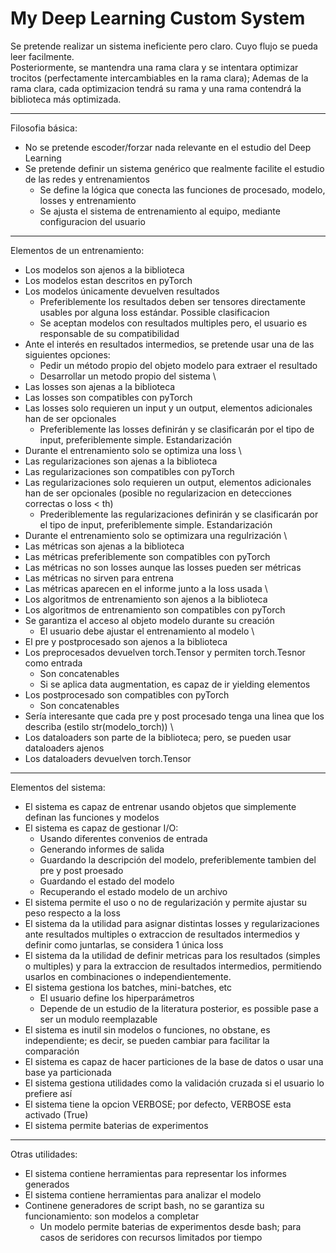 # My Deep Learning Custom System

Se pretende realizar un sistema ineficiente pero claro. Cuyo flujo se pueda leer facilmente.  
Posteriormente, se mantendra una rama clara y se intentara optimizar trocitos (perfectamente intercambiables en la rama clara);
Ademas de la rama clara, cada optimizacion tendrá su rama y una rama contendrá la biblioteca más optimizada.

---

Filosofia básica:

* No se pretende escoder/forzar nada relevante en el estudio del Deep Learning
* Se pretende definir un sistema genérico que realmente facilite el estudio de las redes y entrenamientos
    * Se define la lógica que conecta las funciones de procesado, modelo, losses y entrenamiento
    * Se ajusta el sistema de entrenamiento al equipo, mediante configuracion del usuario

---

Elementos de un entrenamiento:


* Los modelos son ajenos a la biblioteca
* Los modelos estan descritos en pyTorch
* Los modelos únicamente devuelven resultados
    * Preferiblemente los resultados deben ser tensores directamente usables por alguna loss estándar. Possible clasificacion
    * Se aceptan modelos con resultados multiples pero, el usuario es responsable de su compatibilidad
* Ante el interés en resultados intermedios, se pretende usar una de las siguientes opciones:
    * Pedir un método propio del objeto modelo para extraer el resultado
    * Desarrollar un metodo propio del sistema
\
* Las losses son ajenas a la biblioteca
* Las losses son compatibles con pyTorch
* Las losses solo requieren un input y un output, elementos adicionales han de ser opcionales
    * Preferiblemente las losses definirán y se clasificarán por el tipo de input, preferiblemente simple. Estandarización
* Durante el entrenamiento solo se optimiza una loss
\
* Las regularizaciones son ajenas a la biblioteca
* Las regularizaciones son compatibles con pyTorch
* Las regularizaciones solo requieren un output, elementos adicionales han de ser opcionales (posible no regularizacion en detecciones correctas o loss < th)
    * Prederiblemente las regularizaciones definirán y se clasificarán por el tipo de input, preferiblemente simple. Estandarización
* Durante el entrenamiento solo se optimizara una regulrización
\
* Las métricas son ajenas a la biblioteca
* Las métricas preferiblemente son compatibles con pyTorch
* Las métricas no son losses aunque las losses pueden ser métricas
* Las métricas no sirven para entrena
* Las métricas aparecen en el informe junto a la loss usada
\
* Los algoritmos de entrenamiento son ajenos a la biblioteca
* Los algoritmos de entrenamiento son compatibles con pyTorch
* Se garantiza el acceso al objeto modelo durante su creación
    * El usuario debe ajustar el entrenamiento al modelo
\
* El pre y postprocesado son ajenos a la biblioteca
* Los preprocesados devuelven torch.Tensor y permiten torch.Tesnor como entrada
    * Son concatenables
    * Si se aplica data augmentation, es capaz de ir yielding elementos
* Los postprocesado son compatibles con pyTorch
    * Son concatenables
* Sería interesante que cada pre y post procesado tenga una linea que los describa (estilo str(modelo\_torch))
\
* Los dataloaders son parte de la biblioteca; pero, se pueden usar dataloaders ajenos
* Los dataloaders devuelven torch.Tensor

---

Elementos del sistema:

* El sistema es capaz de entrenar usando objetos que simplemente definan las funciones y modelos
* El sistema es capaz de gestionar I/O:
    * Usando diferentes convenios de entrada
    * Generando informes de salida
    * Guardando la descripción del modelo, preferiblemente tambien del pre y post proesado
    * Guardando el estado del modelo
    * Recuperando el estado modelo de un archivo
* El sistema permite el uso o no de regularización y permite ajustar su peso respecto a la loss
* El sistema da la utilidad para asignar distintas losses y regularizaciones ante resultados multiples o extraccion de resultados intermedios y definir como juntarlas, se considera 1 única loss
* El sistema da la utilidad de definir metricas para los resultados (simples o multiples) y para la extraccion de resultados intermedios, permitiendo usarlos en combinaciones o independientemente.
* El sistema gestiona los batches, mini-batches, etc
    * El usuario define los hiperparámetros
    * Depende de un estudio de la literatura posterior, es possible pase a ser un modulo reemplazable
* El sistema es inutil sin modelos o funciones, no obstane, es independiente; es decir, se pueden cambiar para facilitar la comparación
* El sistema es capaz de hacer particiones de la base de datos o usar una base ya particionada
* El sistema gestiona utilidades como la validación cruzada si el usuario lo prefiere así
* El sistema tiene la opcion VERBOSE; por defecto, VERBOSE esta activado (True)
* El sistema permite baterias de experimentos

---

Otras utilidades:

* El sistema contiene herramientas para representar los informes generados
* El sistema contiene herramientas para analizar el modelo
* Continene generadores de script bash, no se garantiza su funcionamiento: son modelos a completar
    * Un modelo permite baterias de experimentos desde bash; para casos de seridores con recursos limitados por tiempo


